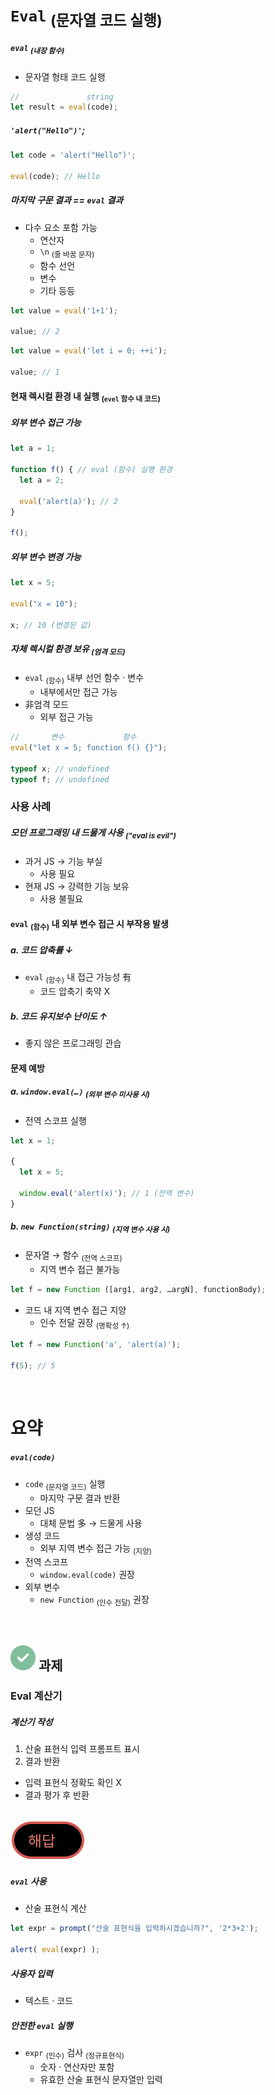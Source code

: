 `Eval` <sub>(문자열 코드 실행)</sub>
====

##### `eval` <sub>(내장 함수)</sub>
- 문자열 형태 코드 실행
```javascript
//               string
let result = eval(code);
```

##### `'alert("Hello")'`;
```javascript
let code = 'alert("Hello")';

eval(code); // Hello
```

##### 마지막 구문 결과 == `eval` 결과
- 다수 요소 포함 가능
  - 연산자
  - `\n` <sub>(줄 바꿈 문자)</sub>
  - 함수 선언
  - 변수
  - 기타 등등
```javascript
let value = eval('1+1');

value; // 2
```
```javascript
let value = eval('let i = 0; ++i');

value; // 1
```

#### 현재 렉시컬 환경 내 실행 <sub>(`evel` 함수 내 코드)</sub>

##### 외부 변수 접근 가능
```javascript
let a = 1;

function f() { // eval (함수) 실행 환경
  let a = 2;

  eval('alert(a)'); // 2
}

f();
```

##### 외부 변수 변경 가능
```javascript
let x = 5;

eval("x = 10");

x; // 10 (변경된 값)
```

##### 자체 렉시컬 환경 보유 <sub>(엄격 모드)</sub>
- `eval` <sub>(함수)</sub> 내부 선언 함수 · 변수
  - 내부에서만 접근 가능
- 非엄격 모드
  - 외부 접근 가능
```javascript
//       변수             함수
eval("let x = 5; function f() {}");

typeof x; // undefined
typeof f; // undefined
```

### 사용 사례

##### 모던 프로그래밍 내 드물게 사용 <sub>(_"eval is evil"_)</sub>
- 과거 JS → 기능 부실
  - 사용 필요
- 현재 JS → 강력한 기능 보유
  - 사용 불필요

#### `eval` <sub>(함수)</sub> 내 외부 변수 접근 시 부작용 발생

##### a. 코드 압축률 ↓
- `eval` <sub>(함수)</sub> 내 접근 가능성 有
  - 코드 압축기 축약 X

##### b. 코드 유지보수 난이도 ↑
- 좋지 않은 프로그래밍 관습

#### 문제 예방

##### a. `window.eval(…)` <sub>(외부 변수 미사용 시)</sub>
- 전역 스코프 실행
```javascript
let x = 1;

{
  let x = 5;

  window.eval('alert(x)'); // 1 (전역 변수)
}
```

##### b. `new Function(string)` <sub>(지역 변수 사용 시)</sub>
- 문자열 → 함수 <sub>(전역 스코프)</sub>
  - 지역 변수 접근 불가능
```javascript
let f = new Function ([arg1, arg2, …argN], functionBody);
```
- 코드 내 지역 변수 접근 지양
  - 인수 전달 권장 <sub>(명확성 ↑)</sub>
```javascript
let f = new Function('a', 'alert(a)');

f(5); // 5
```

<br />

요약
====

##### `eval(code)`
- `code` <sub>(문자열 코드)</sub> 실행
  - 마지막 구문 결과 반환
- 모던 JS
  - 대체 문법 多 → 드물게 사용
- 생성 코드
  - 외부 지역 변수 접근 가능 <sub>(지양)</sub>
- 전역 스코프
  - `window.eval(code)` 권장
- 외부 변수
  - `new Function` <sub>(인수 전달)</sub> 권장

<br />

## <img src="../../images/commons/icons/circle-check-solid.svg" /> 과제

### Eval 계산기

##### 계산기 작성
1. 산술 표현식 입력 프롬프트 표시
2. 결과 반환
- 입력 표현식 정확도 확인 X
- 결과 평가 후 반환

<br />

<img src="../../images/commons/icons/circle-answer.svg" />

##### `eval` 사용
- 산술 표현식 계산
```javascript
let expr = prompt("산술 표현식을 입력하시겠습니까?", '2*3+2');

alert( eval(expr) );
```

##### 사용자 입력
- 텍스트 · 코드

##### 안전한 `eval` 실행
- `expr` <sub>(인수)</sub> 검사 <sub>(정규표현식)</sub>
  - 숫자 · 연산자만 포함
  - 유효한 산술 표현식 문자열만 입력
